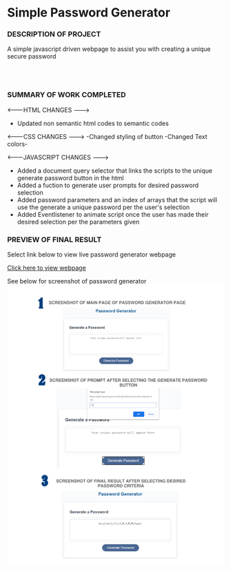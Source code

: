 <h1>Simple Password Generator</h1>
<p></p>
<h3>DESCRIPTION OF PROJECT</h3>
A simple javascript driven webpage to assist you with creating a unique secure password

<br><br>
<h3>SUMMARY OF WORK COMPLETED</h3>

<---HTML CHANGES --->
- Updated non semantic html codes to semantic codes 

<---CSS CHANGES --->
-Changed styling of button
-Changed Text colors-

<---JAVASCRIPT CHANGES --->
- Added a document query selector that links the scripts to the unique generate password button in the html
- Added a fuction to generate user prompts for desired password selection 
- Added password parameters and an index of arrays that the script will use the generate a unique password per the user's selection
- Added Eventlistener to animate script once the user has made their desired selection per the parameters given

</p><p></p>

<h3>PREVIEW OF FINAL RESULT</h3>
<p>

Select link below to view live password generator webpage

<a href="https://lex4736.github.io/Simple-Password-Generator/"> Click here to view webpage </a>
<p>
See below for screenshot of password generator
<br>
<img src="Assets\passwordgenscreenshot.png" alt="Screenshot of Password Generator webpage">